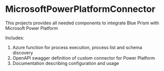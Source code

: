 # MicrosoftPowerPlatformConnector

This projects provides all needed components to integrate Blue Prism with Microsoft Power Platform

Includes:
1) Azure function for process execution, process list and schema discovery
2) OpenAPI swagger definition of custom connector for Power Platform
3) Documentation describing configuration and usage
